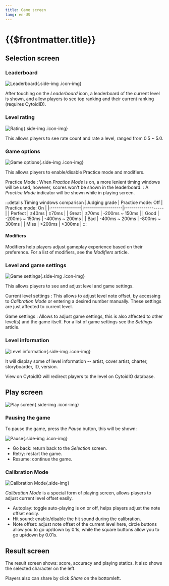 ```yaml
---
title: Game screen
lang: en-US
---
```


# {{$frontmatter.title}}

## Selection screen


### Leaderboard

![Leaderboard](_source_game_screen.md/leaderboard.png){.side-img .icon-img}

After touching on the *Leaderboard* icon, a leaderboard of the current level is shown, and allow players to see top ranking and their current ranking (requires CytoidID).

### Level rating

![Rating](_source_game_screen.md/rating.png){.side-img .icon-img}

This allows players to see rate count and rate a level, ranged from 0.5 ~ 5.0.

### Game options

![Game options](_source_game_screen.md/game_option.png){.side-img .icon-img}

This allows players to enable/disable Practice mode and modifiers.

Practice Mode
: When *Practice Mode* is on, a more lenient timing windows will be used, however, scores won't be shown in the leaderboard.
: A *Practice Mode* indicator will be shown while in playing screen.


:::details Timing windows comparison
|Judging grade   | Practice mode: Off | Practice mode: On  |
|:---------------|:-------------------|:-------------------|
| Perfect        | ±40ms              | ±70ms              |
| Great          | ±70ms              | -200ms ~ 150ms     |
| Good           | -200ms ~ 150ms     | -400ms ~ 200ms     |
| Bad            | -400ms ~ 200ms     | -800ms ~ 300ms     |
| Miss           | >200ms             | >300ms             |
:::

#### Modifiers

Modifiers help players adjust gameplay experience based on their preference. For a list of modifiers, see the *Modifiers* article.

### Level and game settings

![Game settings](_source_game_screen.md/game_settings.png){.side-img .icon-img}

This allows players to see and adjust level and game settings.

Current level settings
: This allows to adjust level note offset, by accessing to *Calibration Mode* or entering a desired number manually. These settings are just affected to current level.

Game settings
: Allows to adjust game settings, this is also affected to other level(s) and the game itself. For a list of game settings see the *Settings* article.

### Level information

![Level information](_source_game_screen.md/level_info.png){.side-img .icon-img}

It will display some of level information -- artist, cover artist, charter, storyboarder, ID, version.

View on CytoidIO will redirect players to the level on CytoidIO
database.

## Play screen

![Play screen](_source_game_screen.md/play.png){.side-img .icon-img}

### Pausing the game

To pause the game, press the *Pause* button, this will be shown:

![Pause](_source_game_screen.md/pause.png){.side-img .icon-img}

- Go back: return back to the *Selection* screen.
- Retry: restart the game.
- Resume: continue the game.

### Calibration Mode

![Calibration Mode](_source_game_screen.md/calibration.png){.side-img}

*Calibration Mode* is a special form of playing screen, allows players to adjust current level offset easily.

- Autoplay: toggle auto-playing is on or off, helps players adjust the note offset easily.
- Hit sound: enable/disable the hit sound during the calibration.
- Note offset: adjust note offset of the current level here, circle buttons allow you to go up/down by 0.1s, while the square buttons allow you to go up/down by 0.01s.

## Result screen


The result screen shows: score, accuracy and playing statics. It also shows the selected character on the left.

Players also can share by click *Share* on the bottomleft.
